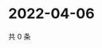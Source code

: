 # 2022-04-06

共 0 条

<!-- BEGIN WEIBO -->
<!-- 最后更新时间 Wed Apr 06 2022 13:14:45 GMT+0800 (China Standard Time) -->

<!-- END WEIBO -->

